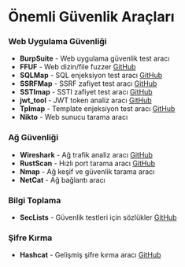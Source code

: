 # Önemli Güvenlik Araçları

### Web Uygulama Güvenliği
- **BurpSuite** - Web uygulama güvenlik test aracı
- **FFUF** - Web dizin/file fuzzer [GitHub](https://github.com/ffuf/ffuf)
- **SQLMap** - SQL enjeksiyon test aracı [GitHub](https://github.com/sqlmapproject/sqlmap)
- **SSRFMap** - SSRF zafiyet test aracı [GitHub](https://github.com/swisskyrepo/SSRFmap)
- **SSTImap** - SSTI zafiyet test aracı [GitHub](https://github.com/vladko312/SSTImap)
- **jwt_tool** - JWT token analiz aracı [GitHub](https://github.com/ticarpi/jwt_tool)
- **Tplmap** - Template enjeksiyon test aracı [GitHub](https://github.com/epinna/tplmap)
- **Nikto** - Web sunucu tarama aracı

### Ağ Güvenliği
- **Wireshark** - Ağ trafik analiz aracı [GitHub](https://github.com/wireshark/wireshark)
- **RustScan** - Hızlı port tarama aracı [GitHub](https://github.com/bee-san/RustScan)
- **Nmap** - Ağ keşif ve güvenlik tarama aracı
- **NetCat** - Ağ bağlantı aracı

### Bilgi Toplama
- **SecLists** - Güvenlik testleri için sözlükler [GitHub](https://github.com/danielmiessler/SecLists)

### Şifre Kırma
- **Hashcat** - Gelişmiş şifre kırma aracı [GitHub](https://github.com/hashcat/hashcat)